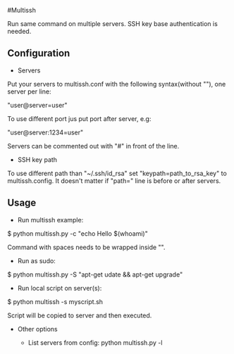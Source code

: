 #Multissh

Run same command on multiple servers. SSH key base authentication is needed.

## Configuration

- Servers

Put your servers to multissh.conf with the following syntax(without ""), one server per line:

"user@server=user"

To use different port jus put port after server, e.g:

 "user@server:1234=user"

Servers can be commented out with "#" in front of the line.

- SSH key path

To use different path than  "~/.ssh/id_rsa" set "keypath=path_to_rsa_key" to multissh.config. It doesn't matter if "path=" line is before or after servers.

## Usage

- Run multissh example:

$ python multissh.py -c "echo Hello $(whoami)"

Command with spaces needs to be wrapped inside "".

- Run as sudo:

$ python multissh.py -S "apt-get udate && apt-get upgrade"

- Run local script on server(s):

$ python multissh -s myscript.sh

Script will be copied to server and then executed.

- Other options

   - List servers from config: python multissh.py -l
